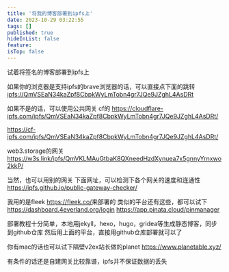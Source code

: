 ```yaml
---
title: '将我的博客部署到ipfs上'
date: 2023-10-29 03:22:55
tags: []
published: true
hideInList: false
feature: 
isTop: false
---
```

试着将签名的博客部署到ipfs上

如果你的浏览器是支持ipfs的brave浏览器的话，可以直接点下面的跳转
<ipfs://QmVSEaN34kaZpf8CbpkWyLmTobn4gr7JQe9JZghL4AsDRt>

如果不是的话，可以使用公共网关
cf的
<https://cloudflare-ipfs.com/ipfs/QmVSEaN34kaZpf8CbpkWyLmTobn4gr7JQe9JZghL4AsDRt/>

<https://cf-ipfs.com/ipfs/QmVSEaN34kaZpf8CbpkWyLmTobn4gr7JQe9JZghL4AsDRt/>

web3.storage的网关
<https://w3s.link/ipfs/QmVKLMAuGtbaK8QXneedHzdXynuea7x5gnnyYrnxwo2kkP/>

当然，也可以用别的网关
下面网址，可以检测下各个网关的速度和连通性
<https://ipfs.github.io/public-gateway-checker/>

我用的是fleek <https://fleek.co/>来部署的
类似的平台还有这些，都可以试下
<https://dashboard.4everland.org/login>
<https://app.pinata.cloud/pinmanager>


部署教程十分简单，本地用jekyll，hexo，hugo，gridea等生成静态博客，同步到github仓库
然后用上面的平台，直接用github仓库部署就可以了

你有mac的话也可以试下隔壁v2ex站长做的planet
<https://www.planetable.xyz/>

有条件的话还是自建网关比较靠谱，ipfs并不保证数据的丢失